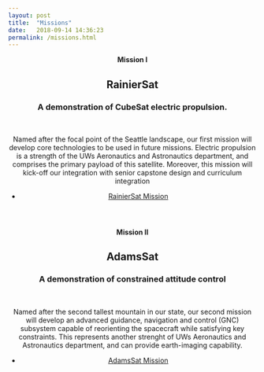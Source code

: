 ```yaml
---
layout: post
title:  "Missions"
date:   2018-09-14 14:36:23
permalink: /missions.html
---
```

<!-- <span class="image featured"><img src="/images/pic02.jpg" alt=""></span> -->

<div>
	<header class="special container small">
		<span class="icon"> <strong> Mission I </strong> </span>
			<h2> <strong>RainierSat</strong> </h2> 
			<h3>A demonstration of CubeSat electric propulsion.</h3>
				<br />
					<p> Named after the focal point of the Seattle landscape, our first mission will develop core technologies to be used in future missions. Electric propulsion is a strength of the UWs Aeronautics and Astronautics department, and comprises the primary payload of this satellite. Moreover, this mission will kick-off our integration with senior capstone design and curriculum integration
				</p>
		<center>
			<section class="major">
				<ul class="buttons">
					<li><a href="/missions/rainiersat.html" class="button special">RainierSat Mission</a></li>
				</ul>
			</section>
		</center>
	</header>
</div>
<div>
	<header class="special container small"> 
		<span class="icon"> <strong> Mission II </strong> </span>
			<h2><strong> AdamsSat </strong></h2>
			<h3> A demonstration of constrained attitude control </h3>
			<br />
			<p> Named after the second tallest mountain in our state, our second mission will develop an advanced guidance, navigation and control (GNC) subsystem capable of reorienting the spacecraft while satisfying key constraints. This represents another strenght of UWs Aeronautics and Astronautics department, and can provide earth-imaging capability. </p>
		<center>
			<section class="major">
				<ul class="buttons">
					<li><a href="/missions/adamssat.html" class="button special">AdamsSat Mission</a></li>
				</ul>
			</section>
		</center>
	</header>
</div>


